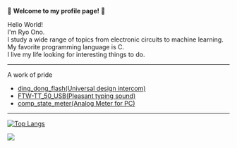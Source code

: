 :balloon: **Welcome to my profile page!** :balloon:  

Hello World!  
I'm Ryo Ono.  
I study a wide range of topics from electronic circuits to machine learning.  
My favorite programming language is C.  
I live my life looking for interesting things to do.  

---

A work of pride  
* [ding_dong_flash(Universal design intercom)](https://github.com/ryoono/ding_dong_flash)  
* [FTW-TT_50_USB(Pleasant typing sound)](https://github.com/ryoono/FTW-TT_50_USB)  
* [comp_state_meter(Analog Meter for PC)](https://github.com/ryoono/comp_state_meter)  

---

[![Top Langs](https://github-readme-stats.vercel.app/api/top-langs/?username=ryoono&layout=compact)](https://github.com/ryoono)

[![](https://github-profile-summary-cards.vercel.app/api/cards/profile-details?username=ryoono&theme=github)](https://github.com/ryoono)

<!--
**ryoono/ryoono** is a ✨ _special_ ✨ repository because its `README.md` (this file) appears on your GitHub profile.

Here are some ideas to get you started:

- 🔭 I’m currently working on ...
- 🌱 I’m currently learning ...
- 👯 I’m looking to collaborate on ...
- 🤔 I’m looking for help with ...
- 💬 Ask me about ...
- 📫 How to reach me: ...
- 😄 Pronouns: ...
- ⚡ Fun fact: ...
-->
